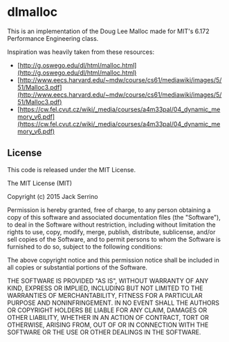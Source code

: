 dlmalloc
========

This is an implementation of the Doug Lee Malloc made for MIT's 6.172 Performance Engineering class.

Inspiration was heavily taken from these resources:

- [http://g.oswego.edu/dl/html/malloc.html](http://g.oswego.edu/dl/html/malloc.html)
- [http://www.eecs.harvard.edu/~mdw/course/cs61/mediawiki/images/5/51/Malloc3.pdf](http://www.eecs.harvard.edu/~mdw/course/cs61/mediawiki/images/5/51/Malloc3.pdf)
- [https://cw.fel.cvut.cz/wiki/_media/courses/a4m33pal/04_dynamic_memory_v6.pdf](https://cw.fel.cvut.cz/wiki/_media/courses/a4m33pal/04_dynamic_memory_v6.pdf)

License
-------

This code is released under the MIT License.

The MIT License (MIT)

Copyright (c) 2015 Jack Serrino

Permission is hereby granted, free of charge, to any person obtaining a copy
of this software and associated documentation files (the "Software"), to deal
in the Software without restriction, including without limitation the rights
to use, copy, modify, merge, publish, distribute, sublicense, and/or sell
copies of the Software, and to permit persons to whom the Software is
furnished to do so, subject to the following conditions:

The above copyright notice and this permission notice shall be included in all
copies or substantial portions of the Software.

THE SOFTWARE IS PROVIDED "AS IS", WITHOUT WARRANTY OF ANY KIND, EXPRESS OR
IMPLIED, INCLUDING BUT NOT LIMITED TO THE WARRANTIES OF MERCHANTABILITY,
FITNESS FOR A PARTICULAR PURPOSE AND NONINFRINGEMENT. IN NO EVENT SHALL THE
AUTHORS OR COPYRIGHT HOLDERS BE LIABLE FOR ANY CLAIM, DAMAGES OR OTHER
LIABILITY, WHETHER IN AN ACTION OF CONTRACT, TORT OR OTHERWISE, ARISING FROM,
OUT OF OR IN CONNECTION WITH THE SOFTWARE OR THE USE OR OTHER DEALINGS IN THE
SOFTWARE.
